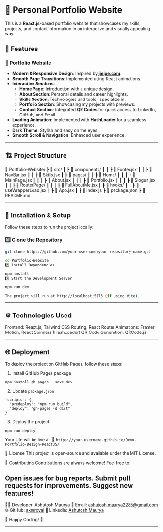 # 🚀 Personal Portfolio Website

This is a **React.js**-based portfolio website that showcases my skills, projects, and contact information in an interactive and visually appealing way.

## 🌟 Features

### 🎨 **Portfolio Website**
- **Modern & Responsive Design**: Inspired by **[jiejoe.com](https://www.jiejoe.com/home)**.
- **Smooth Page Transitions**: Implemented using React animations.
- **Interactive Sections**:
  - **Home Page**: Introduction with a unique design.
  - **About Section**: Personal details and career highlights.
  - **Skills Section**: Technologies and tools I specialize in.
  - **Portfolio Section**: Showcasing my projects with previews.
  - **Contact Section**: Integrated **QR Codes** for quick access to LinkedIn, GitHub, and Email.
- **Loading Animation**: Implemented with **HashLoader** for a seamless experience.
- **Dark Theme**: Stylish and easy on the eyes.
- **Smooth Scroll & Navigation**: Enhanced user experience.

---

## 🏗️ **Project Structure**
📂 Portfolio-Website/ ┣ 📂 src/ ┃ ┣ 📂 components/ ┃ ┃ ┣ 📜 Footer.jsx ┃ ┃ ┣ 📜 NavBar.jsx ┃ ┃ ┣ 📜 Skills.jsx ┃ ┣ 📂 pages/ ┃ ┃ ┣ 📂 Home/ ┃ ┃ ┃ ┣ 📜 MainPage.jsx ┃ ┃ ┃ ┣ 📜 About.jsx ┃ ┃ ┃ ┣ 📜 Portfolio.jsx ┃ ┃ ┃ ┣ 📜 Slogun.jsx ┃ ┃ ┣ 📂 RouterPage/ ┃ ┃ ┃ ┣ 📜 FullAboutMe.jsx ┃ ┣ 📂 hooks/ ┃ ┃ ┣ 📜 useWrapperLoad.jsx ┃ ┣ 📜 App.jsx ┃ ┣ 📜 index.js ┣ 📜 package.json ┣ 📜 README.md

---

## 🔧 **Installation & Setup**
Follow these steps to run the project locally:

### **1️⃣ Clone the Repository**
```sh
git clone https://github.com/your-username/your-repository-name.git

cd Portfolio-Website
2️⃣ Install Dependencies

npm install
3️⃣ Start the Development Server

npm run dev

The project will run at http://localhost:5173 (if using Vite).
```
---
## ⚙️ **Technologies Used**
Frontend: React.js, Tailwind CSS
Routing: React Router
Animations: Framer Motion, React Spinners (HashLoader)
QR Code Generation: QRCode.js

---
## 🌐 **Deployment**
To deploy the project on GitHub Pages, follow these steps:

1. Install GitHub Pages package

```
npm install gh-pages --save-dev
```
2. Update ```package.json```
```
"scripts": {
  "predeploy": "npm run build",
  "deploy": "gh-pages -d dist"
}
```

3. Deploy the project
```
npm run deploy
```

Your site will be live at:
🔗 ```https://your-username.github.io/Demo-Portfolio-Design-ReactJS/```

📜 License
This project is open-source and available under the MIT License.

🤝 Contributing
Contributions are always welcome! Feel free to:

Open issues for bug reports.
Submit pull requests for improvements.
Suggest new features!
---
👨‍💻 Developer: Ashutosh Maurya
📧 Email: ashutosh.maurya2285@gmail.com
🌐 GitHub: [akmroyal](https://github.com/akmroyal)
🔗 LinkedIn: [Ashutosh Maurya](https://www.linkedin.com/in/ashu-maurya-9026xxxx/)

🎯 Happy Coding! 🚀

---